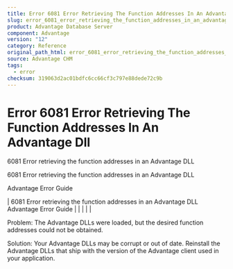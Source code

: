 ```yaml
---
title: Error 6081 Error Retrieving The Function Addresses In An Advantage Dll
slug: error_6081_error_retrieving_the_function_addresses_in_an_advantage_dll
product: Advantage Database Server
component: Advantage
version: "12"
category: Reference
original_path_html: error_6081_error_retrieving_the_function_addresses_in_an_advantage_dll.htm
source: Advantage CHM
tags:
  - error
checksum: 319063d2ac01bdfc6cc66cf3c797e88dede72c9b
---
```


# Error 6081 Error Retrieving The Function Addresses In An Advantage Dll

6081 Error retrieving the function addresses in an Advantage DLL

6081 Error retrieving the function addresses in an Advantage DLL

Advantage Error Guide

| 6081 Error retrieving the function addresses in an Advantage DLL  Advantage Error Guide |  |  |  |  |

Problem: The Advantage DLLs were loaded, but the desired function addresses could not be obtained.

Solution: Your Advantage DLLs may be corrupt or out of date. Reinstall the Advantage DLLs that ship with the version of the Advantage client used in your application.
